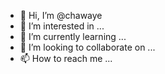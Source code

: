 - 👋 Hi, I’m @chawaye
- 👀 I’m interested in ...
- 🌱 I’m currently learning ...
- 💞️ I’m looking to collaborate on ...
- 📫 How to reach me ...

<!---
chawaye/chawaye is a ✨ special ✨ repository because its `README.md` (this file) appears on your GitHub profile.
You can click the Preview link to take a look at your changes.
--->
